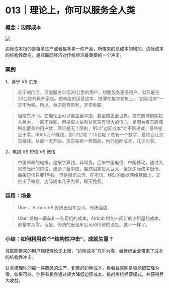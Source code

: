 # 013｜理论上，你可以服务全人类

### 概念：边际成本

![](../img/ca5f3d0d3add4f35804a2d4c6fb030e2.jpg)

边际成本指的是每多生产或者每多卖一件产品，所带来的总成本的增加。边际成本的结构性改变，是互联网经济对传统经济最重要的一个冲击。

### 案例

1、苏宁 VS 京东

> 苏宁的门店，只能服务半径20公里的用户，想要服务更多用户，就只能在20公里外再开家店。把单店的运营成本，摊薄在每次销售上，“边际成本”一定不为零。所以，单店是否盈利，非常重要。

> 但京东不同。它理论上可以覆盖全中国，甚至覆盖全世界。京东商城前期投入巨大，一直不赚钱，但投资人依然对京东有很大的信心，是因为京东商城所能覆盖的用户数，理论是无上限的，所以“边际成本”会不断递减，最终接近于零。9000万不赚钱，那1.2亿呢？1.5亿呢？总有一个数字，最终会让京东赚钱。从那一天开始，京东每卖一样商品，他的边际成本，几乎为零。

2、电报 VS 短信 VS 微信

> 中国邮政的电报，是按字算钱，非常贵。后来中国电信、中国移动，通过大规模光纤的铺设，连通了全中国，虽然固定投入巨大，但是边际成本很低，每条短信只要1毛钱。但是腾讯公司，在电信、移动的数据网络基础上，又推出了微信，边际成本几乎为零，聊天免费。

### 运用：场景

> Uber、Airbnb VS 传统出租车公司、传统酒店

> Uber 增加一辆车和一名司机的成本，Airbnb 增加一间新的出租屋的成本，都基本为零。但是，传统的出租车公司和传统的酒店，就不一样了。

### 小结：如何利用这个“结构性冲击”，成就生意？

互联网带来的用户规模理论无上限，“边际成本”几乎为零，给传统企业带来了成本的结构性冲击。

认真梳理你的每一件商品的生产、销售的边际成本，看看互联网是否能把它降为零。如果可以，你将有机会通过极大降低边际成本，挑战传统经营模式，并获得巨大收益。